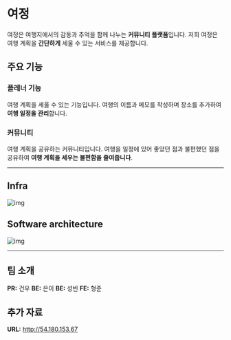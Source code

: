 # 여정

여정은 여행지에서의 감동과 추억을 함께 나누는 **커뮤니티 플랫폼**입니다.
저희 여정은 여행 계획을 **간단하게** 세울 수 있는 서비스를 제공합니다.

## 주요 기능
### 플레너 기능
여행 계획을 세울 수 있는 기능입니다.
여행의 이름과 메모를 작성하며 장소를 추가하여 **여행 일정을 관리**합니다.

### 커뮤니티
여행 계획을 공유하는 커뮤니티입니다.
여행을 일정에 있어 좋았던 점과 불편했던 점을 공유하여 **여행 계획을 세우는 불편함을 줄여줍니다**.

---

## Infra
![img](#.png)

## Software architecture
![img](#.png)

---

## 팀 소개
**PR:** 건우
**BE:** 은이
**BE:** 성빈
**FE:** 형준

## 추가 자료
**URL:** http://54.180.153.67
